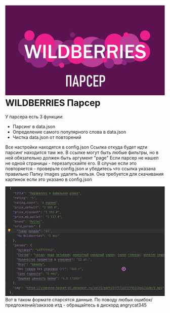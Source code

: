 ![img.png](wb.png)
WILDBERRIES Парсер
=====================
У парсера есть 3 функции:
* Парсинг в data.json
* Определение самого популярного слова в data.json
* Чистка data.json от повторений

Все настройки находятся в config.json
Ссылка откуда будет идти парсинг находится там же. В ссылке могут быть любые фильтры, но в ней обязательно должен быть аргумент "page"
Если парсер не нашел не одной страницы - перезапускайте его. В случае если это повторяется - проверьте config.json и убедитесь что ссылка указана правильно
Папку images удалять нельзя. Она требуется для скачивания картинок если это указано в config.json


![img.png](data_example.png)
Вот в таком формате спарсятся данные.
По поводу любых ошибок/предложений/заказов итд - обращайтесь в дискорд angrycat345
